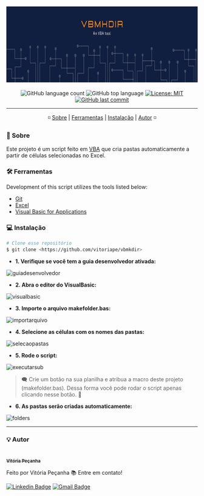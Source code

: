 <h3 align="center"> 
<img alt="vmkdir banner" src="https://github.com/vitoriape/vbmkdir/blob/mkdir.vb-vpa/images/vbmkdir.banner.png" width="1000" height="200">
</h3>

<p align="center">
  <img alt="GitHub language count" src="https://img.shields.io/github/languages/count/vitoriape/vbmkdir">
  
  <img alt="GitHub top language" src="https://img.shields.io/github/languages/top/vitoriape/vbmkdir">
  
  <a href="https://github.com/vitoriape/vbmkdir/blob/mkdir.vb-vpa/LICENSE">
    <img alt="License: MIT" src="https://img.shields.io/badge/License-MIT-green.svg">
  </a>
  
  <a href="https://github.com/vitoriape/vbmkdir/commits/master">
    <img alt="GitHub last commit" src="https://img.shields.io/github/last-commit/vitoriape/vbmkdir">
  </a>
</p>

---

<p align="center">
 ◽ <a href="#-sobre">Sobre</a> |
 <a href="#-ferramentas">Ferramentas</a> |  
 <a href="#-instalação">Instalação</a> |
 <a href="#-autor">Autor</a> ◽
</p>

### 📌 Sobre

Este projeto é um script feito em [VBA](https://docs.microsoft.com/pt-br/office/vba/library-reference/concepts/getting-started-with-vba-in-office) que cria pastas automaticamente a partir de células selecionadas no Excel.

### 🛠 Ferramentas

Development of this script utilizes the tools listed below:

- [Git](https://git-scm.com/)
- [Excel](https://support.microsoft.com/en-us/excel)
- [Visual Basic for Applications](https://docs.microsoft.com/pt-br/office/vba/api/overview/excel)

### 💻 Instalação

```bash
# Clone esse repositório
$ git clone <https://github.com/vitoriape/vbmkdir>
```

* <b>1. Verifique se você tem a guia desenvolvedor ativada:</b>

![guiadesenvolvedor](https://github.com/vitoriape/auto-mkdir/blob/mkdir.vb-vpa/guide/guia-desenvolvedor.png)


* <b>2. Abra o editor do VisualBasic:</b>

![visualbasic](https://github.com/vitoriape/auto-mkdir/blob/mkdir.vb-vpa/guide/visual-basic.png)


* <b>3. Importe o arquivo makefolder.bas:</b>

![importarquivo](https://github.com/vitoriape/auto-mkdir/blob/mkdir.vb-vpa/guide/importar-arquivo.png)


* <b>4. Selecione as células com os nomes das pastas:</b>

![selecaopastas](https://github.com/vitoriape/auto-mkdir/blob/mkdir.vb-vpa/guide/selecao-itens.png)


* <b>5. Rode o script:</b>

![executarsub](https://github.com/vitoriape/auto-mkdir/blob/mkdir.vb-vpa/guide/executar-sub.png)



> 🗨 Crie um botão na sua planilha e atribua a macro deste projeto (makefolder.bas).
Dessa forma você pode rodar o script apenas clicando nesse botão. 🔰



* <b>6. As pastas serão criadas automaticamente:</b>

![folders](https://github.com/vitoriape/auto-mkdir/blob/mkdir.vb-vpa/guide/folders.png)

---

### 💡 Autor

<a href="https://blog.rocketseat.com.br/author/thiago/">
 <img style="border-radius: 50%;" src="https://avatars.githubusercontent.com/u/55922652?v=4" width="100px;" alt=""/>
 <br />
 <sub><b>Vitória Peçanha</b></sub></a> <a href="https://www.linkedin.com/in/vitoria-pecanha/" title="LinkedIn"></a>


Feito por Vitória Peçanha 📚 Entre em contato!


[![Linkedin Badge](https://img.shields.io/badge/-Vitória-blue?style=flat-square&logo=Linkedin&logoColor=white&link=https://www.linkedin.com/in/vitoria-pecanha/)](https://www.linkedin.com/in/vitoria-pecanha/) [![Gmail Badge](https://img.shields.io/badge/-vitoriapecanha.log@gmail.com-c14438?style=flat-square&logo=Gmail&logoColor=white&link=mailto:vitoriapecanha.log@gmail.com)](mailto:vitoriapecanha.log@gmail.com)
